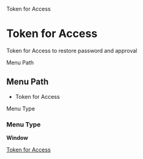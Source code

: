 
Token for Access
# Token for Access


Token for Access to restore password and approval

Menu Path
## Menu Path



- Token for Access

Menu Type
### Menu Type

**Window**


[Token for Access](../../window-token-for-access.md)